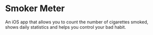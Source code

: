 # Smoker Meter
An iOS app that allows you to count the number of cigarettes smoked, shows daily statistics and helps you control your bad habit.
